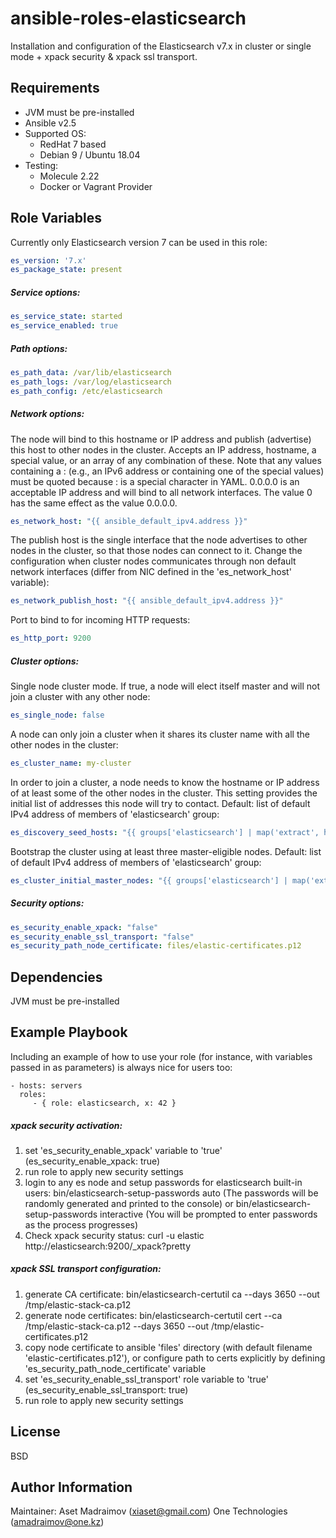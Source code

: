 ansible-roles-elasticsearch
===========================
Installation and configuration of the Elasticsearch v7.x in cluster or single mode + xpack security & xpack ssl transport.

Requirements
------------
- JVM must be pre-installed
- Ansible v2.5
- Supported OS:
  - RedHat 7 based
  - Debian 9 / Ubuntu 18.04
- Testing:
  - Molecule 2.22
  - Docker or Vagrant Provider


Role Variables
--------------
Currently only Elasticsearch version 7 can be used in this role:
```yaml
es_version: '7.x'
es_package_state: present
```

##### Service options:
```yaml
es_service_state: started
es_service_enabled: true
```

##### Path options:
```yaml
es_path_data: /var/lib/elasticsearch
es_path_logs: /var/log/elasticsearch
es_path_config: /etc/elasticsearch
```

##### Network options:
The node will bind to this hostname or IP address and publish (advertise) this host to other nodes in the cluster. Accepts an IP address, hostname, a special value, or an array of any combination of these. Note that any values containing a : (e.g., an IPv6 address or containing one of the special values) must be quoted because : is a special character in YAML. 0.0.0.0 is an acceptable IP address and will bind to all network interfaces. The value 0 has the same effect as the value 0.0.0.0.
```yaml
es_network_host: "{{ ansible_default_ipv4.address }}"
```
The publish host is the single interface that the node advertises to other nodes in the cluster, so that those nodes can connect to it. Change the configuration when cluster nodes communicates through non default network interfaces (differ from NIC defined in the 'es_network_host' variable):
```yaml
es_network_publish_host: "{{ ansible_default_ipv4.address }}"
```
Port to bind to for incoming HTTP requests:
```yaml
es_http_port: 9200
```

##### Cluster options:
Single node cluster mode. If true, a node will elect itself master and will not join a cluster with any other node:
```yaml
es_single_node: false
```
A node can only join a cluster when it shares its cluster name with all the other nodes in the cluster:
```yaml
es_cluster_name: my-cluster
```
In order to join a cluster, a node needs to know the hostname or IP address of at least some of the other nodes in the cluster. This setting provides the initial list of addresses this node will try to contact. Default: list of default IPv4 address of members of 'elasticsearch' group:
```yaml
es_discovery_seed_hosts: "{{ groups['elasticsearch'] | map('extract', hostvars, ['ansible_default_ipv4','address']) | list }}"
```
Bootstrap the cluster using at least three master-eligible nodes. Default: list of default IPv4 address of members of 'elasticsearch' group:
```yaml
es_cluster_initial_master_nodes: "{{ groups['elasticsearch'] | map('extract', hostvars, ['ansible_default_ipv4','address']) | list }}"
```

##### Security options:
```yaml
es_security_enable_xpack: "false"
es_security_enable_ssl_transport: "false"
es_security_path_node_certificate: files/elastic-certificates.p12
```

Dependencies
------------

JVM must be pre-installed


Example Playbook
----------------

Including an example of how to use your role (for instance, with variables
passed in as parameters) is always nice for users too:

    - hosts: servers
      roles:
         - { role: elasticsearch, x: 42 }

##### xpack security activation:
1. set 'es_security_enable_xpack' variable to 'true' (es_security_enable_xpack: true)
2. run role to apply new security settings
3. login to any es node and setup passwords for elasticsearch built-in users:
     bin/elasticsearch-setup-passwords auto (The passwords will be randomly generated and printed to the console)
     or
     bin/elasticsearch-setup-passwords interactive (You will be prompted to enter passwords as the process progresses)
4. Check xpack security status:
     curl -u elastic http://elasticsearch:9200/_xpack?pretty

##### xpack SSL transport configuration:
1. generate CA certificate:
     bin/elasticsearch-certutil ca --days 3650 --out /tmp/elastic-stack-ca.p12
2. generate node certificates:
     bin/elasticsearch-certutil cert --ca /tmp/elastic-stack-ca.p12 --days 3650 --out /tmp/elastic-certificates.p12
3. copy node certificate to ansible 'files' directory (with default filename 'elastic-certificates.p12'), or configure path to certs explicitly by defining 'es_security_path_node_certificate' variable
4. set 'es_security_enable_ssl_transport' role variable to 'true' (es_security_enable_ssl_transport: true)
5. run role to apply new security settings


License
-------

BSD

Author Information
------------------
Maintainer: Aset Madraimov (xiaset@gmail.com) One Technologies (amadraimov@one.kz)
